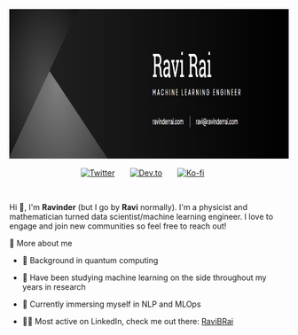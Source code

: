 <img src="linkedin_banner.jpg" alt="Image Alt Text" width="1000" height="270">


<p align="center">
  <a href="https://twitter.com/RaviDataMind"><img width="35px" alt="Twitter" title="Twitter" src="https://img.freepik.com/premium-vector/new-twitter-logo-x-black-background_692249-31.jpg"/></a>
  &#8287;&#8287;&#8287;&#8287;&#8287;
  <a href="https://www.linkedin.com/in/ravibrai/"><img width="32px" alt="Dev.to" title="Giingu Dev.to" src="https://i.imgur.com/OQUXwNp.png"></a>
  &#8287;&#8287;&#8287;&#8287;&#8287;
  <a href="https://ravinderrai.com"><img width="32px" alt="Ko-fi" title="Website" src="https://i.pinimg.com/originals/64/67/6a/64676a02251b2865ceef4f07031a39c7.png"/></a>
  &#8287;&#8287;&#8287;&#8287;&#8287;
</p>

<br/>

<p>
  
Hi 👋, I'm **Ravinder** (but I go by **Ravi** normally). I'm a physicist and mathematician turned data scientist/machine learning engineer. I love to engage and join new communities so feel free to reach out!

<div>
  <summary>🧑 More about me</summary>

- 🚀 Background in quantum computing

- 🤖 Have been studying machine learning on the side throughout my years in research

- 🌱 Currently immersing myself in NLP and MLOps

- 👨‍💻 Most active on LinkedIn, check me out there: [RaviBRai](https://www.linkedin.com/in/ravibrai/)
  
</p>
